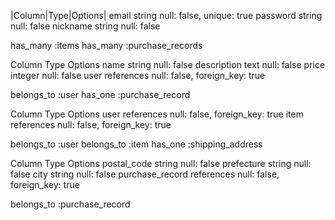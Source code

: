 |Column|Type|Options|
email	string	null: false, unique: true
password	string	null: false
nickname	string	null: false

has_many :items
has_many :purchase_records

Column	Type	Options
name	string	null: false
description	text	null: false
price	integer	null: false
user	references	null: false, foreign_key: true

belongs_to :user
has_one :purchase_record


Column	Type	Options
user	references	null: false, foreign_key: true
item	references	null: false, foreign_key: true

belongs_to :user
belongs_to :item
has_one :shipping_address



Column	Type	Options
postal_code	string	null: false
prefecture	string	null: false
city	string	null: false
purchase_record	references	null: false, foreign_key: true

belongs_to :purchase_record
